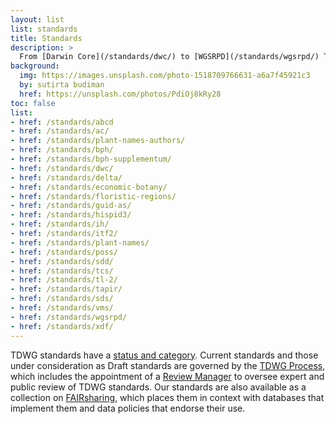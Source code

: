 ```yaml
---
layout: list
list: standards
title: Standards
description: >
  From [Darwin Core](/standards/dwc/) to [WGSRPD](/standards/wgsrpd/) TDWG standards aid the exchange of biodiversity information.
background:
  img: https://images.unsplash.com/photo-1518709766631-a6a7f45921c3
  by: sutirta budiman
  href: https://unsplash.com/photos/PdiOj8kRy28
toc: false
list:
- href: /standards/abcd
- href: /standards/ac/
- href: /standards/plant-names-authors/
- href: /standards/bph/
- href: /standards/bph-supplementum/
- href: /standards/dwc/
- href: /standards/delta/
- href: /standards/economic-botany/
- href: /standards/floristic-regions/
- href: /standards/guid-as/
- href: /standards/hispid3/
- href: /standards/ih/
- href: /standards/itf2/
- href: /standards/plant-names/
- href: /standards/poss/
- href: /standards/sdd/
- href: /standards/tcs/
- href: /standards/tl-2/
- href: /standards/tapir/
- href: /standards/sds/
- href: /standards/vms/
- href: /standards/wgsrpd/
- href: /standards/xdf/
---
```


TDWG standards have a [status and category](/standards/status-and-categories/). Current standards and those under consideration as Draft standards are governed by the [TDWG Process](/about/process/), which includes the appointment of a [Review Manager](/about/review-managers/) to oversee expert and public review of TDWG standards. Our standards are also available as a collection on [FAIRsharing](https://fairsharing.org/collection/TDWGBiodiversity), which places them in context with databases that implement them and data policies that endorse their use.
